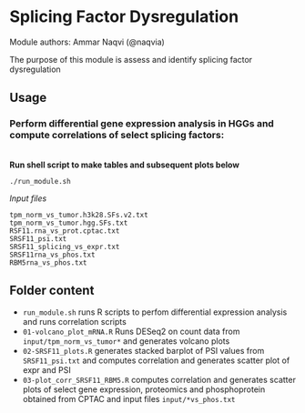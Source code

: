 # Splicing Factor Dysregulation

Module authors: Ammar Naqvi (@naqvia)

The purpose of this module is assess and identify splicing factor dysregulation

## Usage
### Perform differential gene expression analysis in HGGs and compute correlations of select splicing factors:
<br>**Run shell script to make tables and subsequent plots below**
```
./run_module.sh
```

*Input files*
```
tpm_norm_vs_tumor.h3k28.SFs.v2.txt
tpm_norm_vs_tumor.hgg.SFs.txt
RSF11.rna_vs_prot.cptac.txt
SRSF11_psi.txt
SRSF11_splicing_vs_expr.txt
SRSF11rna_vs_phos.txt
RBM5rna_vs_phos.txt
```

## Folder content
* `run_module.sh` runs R scripts to perfom differential expression analysis and runs correlation scripts
* `01-volcano_plot_mRNA.R` Runs DESeq2 on count data from `input/tpm_norm_vs_tumor*` and generates volcano plots
* `02-SRSF11_plots.R` generates stacked barplot of PSI values from `SRSF11_psi.txt` and computes correlation and generates scatter plot of expr and PSI
* `03-plot_corr_SRSF11_RBM5.R` computes correlation and generates scatter plots of select gene expression, proteomics and phosphoprotein obtained from CPTAC and input files `input/*vs_phos.txt`
